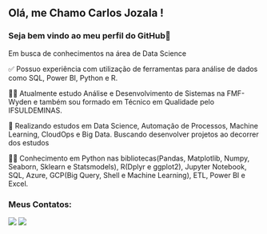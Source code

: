 ## Olá, me Chamo Carlos Jozala !
### Seja bem vindo ao meu perfil do GitHub👋

Em busca de conhecimentos na área de Data Science

:white_check_mark: Possuo experiência com utilização de ferramentas para análise de dados como SQL, Power BI, Python e R.

:man_student: Atualmente estudo Análise e Desenvolvimento de Sistemas na FMF-Wyden e também sou formado em Técnico em Qualidade pelo IFSULDEMINAS.

:closed_book: Realizando estudos em Data Science, Automação de Processos, Machine Learning, CloudOps e Big Data. Buscando desenvolver projetos ao decorrer dos estudos

:technologist: Conhecimento em Python nas bibliotecas(Pandas, Matplotlib, Numpy, Seaborn, Sklearn e Statsmodels), R(Dplyr e ggplot2), Jupyter Notebook, SQL, Azure, GCP(Big Query, Shell e Machine Learning), ETL, Power BI e Excel.



### Meus Contatos:


<div>
<a href  = "mailto:dujozala@gmail.com"><img src="https://img.shields.io/badge/Gmail-D14836?style=for-the-badge&logo=gmail&logoColor=white" target="_blank"></a>
<a href ="https://www.linkedin.com/in/carlosjozala/" target="_blank"><img src="https://img.shields.io/badge/-LinkedIn-%230077B5?style=for-the-badge&logo=linkedin&logoColor=white" target="_blank"></a>   
</div>
